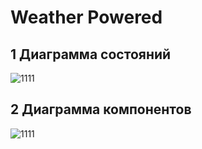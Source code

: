# Weather Powered
## 1 Диаграмма состояний
![1111](https://github.com/JustMustKill/Weather-Powered/blob/main/diagrams/main%20diagram.png)
## 2 Диаграмма компонентов
![1111](https://github.com/JustMustKill/Weather-Powered/blob/main/diagrams/components.png)
